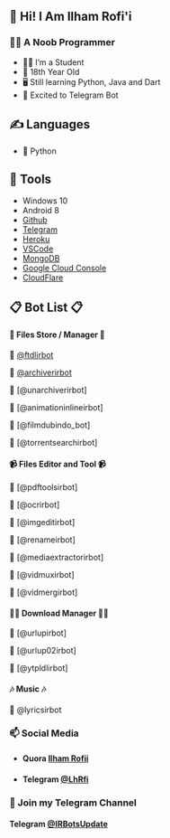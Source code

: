 ## 👋 Hi! I Am Ilham Rofi'i

### 👨‍💻 A Noob Programmer
- 👨‍🎓 I’m a Student
- 📅 18th Year Old
- 🖥️ Still learning Python, Java and Dart
- 🤖 Excited to Telegram Bot

## ✍️ Languages
- 🐍 Python

## 🔧 Tools
- Windows 10
- Android 8
- [Github](https://github.com)
- [Telegram](https://telegram.org)
- [Heroku](https://heroku.com)
- [VSCode](https://code.visualstudio.com)
- [MongoDB](https://cloud.mongodb.com)
- [Google Cloud Console](https://cloud.google.com)
- [CloudFlare](https://cloudflare.com)

## 📋 Bot List 📋

#### 📂 Files Store / Manager 📂

🔵 [@ftdlirbot](https://t.me/ftdlirbot)

🔵 [@archiverirbot](https://t.me/archiverirbot)

🔵 [@unarchiverirbot]

🔵 [@animationinlineirbot]

🔵 [@filmdubindo_bot]

🔵 [@torrentsearchirbot]


#### 📹 Files Editor and Tool 📹

🔵 [@pdftoolsirbot]

🔵 [@ocrirbot]

🔵 [@imgeditirbot]

🔵 [@renameirbot]

🔵 [@mediaextractorirbot]

🔵 [@vidmuxirbot]

🔵 [@vidmergirbot]


#### 👨‍💻 Download Manager 👨‍💻

🔵 [@urlupirbot]

🔵 [@urlup02irbot]

🔵 [@ytpldlirbot]


#### 🎶  Music 🎶

🔵 @lyricsirbot

### 📫 Social Media
- #### Quora [Ilham Rofii](https://id.quora.com/profile/Ilham-Rofii-3/)
- #### Telegram [@LhRfi](https://t.me/LhRfi)

### 👥 Join my Telegram Channel
#### Telegram [@IRBotsUpdate](https://t.me/IRBotsUpdate)
